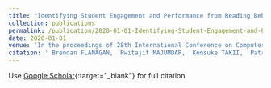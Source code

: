```yaml
---
title: "Identifying Student Engagement and Performance from Reading Behaviors in Open eBook Assessment"
collection: publications
permalink: /publication/2020-01-01-Identifying-Student-Engagement-and-Performance-from-Reading-Behaviors-in-Open-eBook-Assessment
date: 2020-01-01
venue: 'In the proceedings of 28th International Conference on Computers in Education Conference Proceedings'
citation: ' Brendan FLANAGAN,  Rwitajit MAJUMDAR,  Kensuke TAKII,  Patrick OCHEJA,  Alice CHEN,  Hiroaki OGATA, &quot;Identifying Student Engagement and Performance from Reading Behaviors in Open eBook Assessment.&quot; In the proceedings of 28th International Conference on Computers in Education Conference Proceedings, 2020.'
---
```

Use [Google Scholar](https://scholar.google.com/scholar?q=Identifying+Student+Engagement+and+Performance+from+Reading+Behaviors+in+Open+eBook+Assessment){:target="_blank"} for full citation